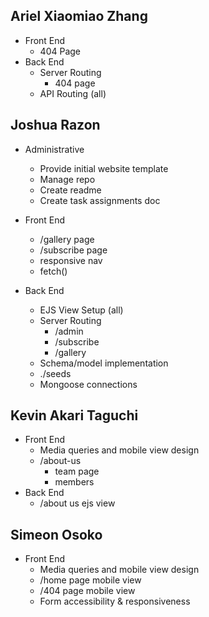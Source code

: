 ## Ariel Xiaomiao Zhang
  - Front End
    - 404 Page
  - Back End
    - Server Routing
      - 404 page
    - API Routing (all)

## Joshua Razon
  - Administrative
    - Provide initial website template
    - Manage repo
    - Create readme
    - Create task assignments doc
  
  - Front End
      - /gallery page
      - /subscribe page
      - responsive nav
      - fetch()
  
  - Back End
      - EJS View Setup (all)
      - Server Routing
        - /admin
        - /subscribe
        - /gallery
      - Schema/model implementation
      - ./seeds
      - Mongoose connections

## Kevin Akari Taguchi
  - Front End
    - Media queries and mobile view design
    - /about-us
      - team page
      - members
  - Back End
    - /about us ejs view 
## Simeon Osoko
  - Front End
      - Media queries and mobile view design
      - /home page mobile view
      - /404 page mobile view
      - Form accessibility & responsiveness

